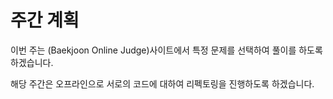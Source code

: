 # 주간 계획

이번 주는 (Baekjoon Online Judge)사이트에서 특정 문제를 선택하여 풀이를 하도록 하겠습니다.

해당 주간은 오프라인으로 서로의 코드에 대하여 리펙토링을 진행하도록 하겠습니다.  

